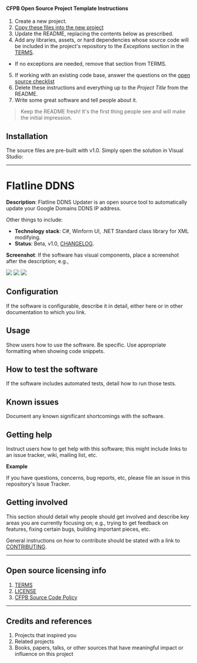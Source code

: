#### CFPB Open Source Project Template Instructions

1. Create a new project.
2. [Copy these files into the new project](#installation)
3. Update the README, replacing the contents below as prescribed.
4. Add any libraries, assets, or hard dependencies whose source code will be included
   in the project's repository to the _Exceptions_ section in the [TERMS](TERMS.md).
  - If no exceptions are needed, remove that section from TERMS.
5. If working with an existing code base, answer the questions on the [open source checklist](opensource-checklist.md)
6. Delete these instructions and everything up to the _Project Title_ from the README.
7. Write some great software and tell people about it.

> Keep the README fresh! It's the first thing people see and will make the initial impression.

## Installation

The source files are pre-built with v1.0. Simply open the solution in Visual Studio:

----

# Flatline DDNS

**Description**:  Flatline DDNS Updater is an open source tool to automatically 
update your Google Domains DDNS IP address.

Other things to include:

  - **Technology stack**: C#, Winform UI, .NET Standard class library for XML modifying.
  - **Status**:  Beta, v1.0, [CHANGELOG](CHANGELOG.md).

**Screenshot**: If the software has visual components, place a screenshot after the description; e.g.,

![](https://raw.githubusercontent.com/cfpb/open-source-project-template/master/StartUI.png)
![](https://raw.githubusercontent.com/cfpb/open-source-project-template/master/mainUI.png)
![](https://raw.githubusercontent.com/cfpb/open-source-project-template/master/ConfigUI.png)


## Configuration

If the software is configurable, describe it in detail, either here or in other documentation to which you link.

## Usage

Show users how to use the software.
Be specific.
Use appropriate formatting when showing code snippets.

## How to test the software

If the software includes automated tests, detail how to run those tests.

## Known issues

Document any known significant shortcomings with the software.

## Getting help

Instruct users how to get help with this software; this might include links to an issue tracker, wiki, mailing list, etc.

**Example**

If you have questions, concerns, bug reports, etc, please file an issue in this repository's Issue Tracker.

## Getting involved

This section should detail why people should get involved and describe key areas you are
currently focusing on; e.g., trying to get feedback on features, fixing certain bugs, building
important pieces, etc.

General instructions on _how_ to contribute should be stated with a link to [CONTRIBUTING](CONTRIBUTING.md).


----

## Open source licensing info
1. [TERMS](TERMS.md)
2. [LICENSE](LICENSE)
3. [CFPB Source Code Policy](https://github.com/cfpb/source-code-policy/)


----

## Credits and references

1. Projects that inspired you
2. Related projects
3. Books, papers, talks, or other sources that have meaningful impact or influence on this project
